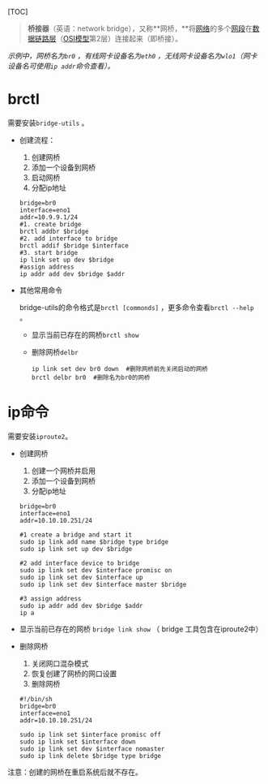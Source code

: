[TOC]

> **桥接器**（英语：network bridge），又称**网桥，**将[网络](https://zh.wikipedia.org/wiki/%E7%BD%91%E7%BB%9C)的多个[网段](https://zh.wikipedia.org/wiki/%E7%BD%91%E6%AE%B5)在[数据链路层](https://zh.wikipedia.org/wiki/%E6%95%B0%E6%8D%AE%E9%93%BE%E8%B7%AF%E5%B1%82)（[OSI模型](https://zh.wikipedia.org/wiki/OSI%E6%A8%A1%E5%9E%8B)第2层）连接起来（即桥接）。



*示例中，网桥名为`br0` ，有线网卡设备名为`eth0` ，无线网卡设备名为`wlo1`（网卡设备名可使用`ip addr`命令查看）。*

# brctl

需要安装`bridge-utils` 。

- 创建流程：

  1. 创建网桥
  2. 添加一个设备到网桥
  3. 启动网桥
  4. 分配ip地址

  ```shell
  bridge=br0
  interface=eno1
  addr=10.9.9.1/24
  #1. create bridge
  brctl addbr $bridge
  #2. add interface to bridge
  brctl addif $bridge $interface
  #3. start bridge
  ip link set up dev $bridge
  #assign address
  ip addr add dev $bridge $addr
  ```

- 其他常用命令

  bridge-utils的命令格式是`brctl [commonds]` ，更多命令查看`brctl --help` 。

  - 显示当前已存在的网桥`brctl show`

  - 删除网桥`delbr`

    ```shell
    ip link set dev br0 down  #删除网桥前先关闭启动的网桥
    brctl delbr br0  #删除名为br0的网桥
    ```

# ip命令

需要安装`iproute2`。

- 创建网桥

  1. 创建一个网桥并启用
  2. 添加一个设备到网桥
  3. 分配ip地址

  ```shell
  bridge=br0
  interface=eno1
  addr=10.10.10.251/24
  
  #1 create a bridge and start it
  sudo ip link add name $bridge type bridge
  sudo ip link set up dev $bridge
  
  #2 add interface device to bridge
  sudo ip link set dev $interface promisc on
  sudo ip link set dev $interface up
  sudo ip link set dev $interface master $bridge
  
  #3 assign address
  sudo ip addr add dev $bridge $addr
  ip a
  ```

- 显示当前已存在的网桥 `bridge link show`  （ bridge 工具包含在iproute2中）

- 删除网桥

  1. 关闭网口混杂模式
  2. 恢复创建了网桥的网口设置
  3. 删除网桥

  ```shell
  #!/bin/sh
  bridge=br0
  interface=eno1
  addr=10.10.10.251/24
  
  sudo ip link set $interface promisc off
  sudo ip link set $interface down
  sudo ip link set dev $interface nomaster
  sudo ip link delete $bridge type bridge
  ```

注意：创建的网桥在重启系统后就不存在。